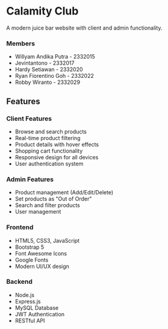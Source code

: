 # Calamity Club

A modern juice bar website with client and admin functionality.

### Members
* Willyam Andika Putra - 2332015
* Jevintantono - 2332017
* Hardy Setiawan - 2332020
* Ryan Fiorentino Goh - 2332022
* Robby Wiranto - 2332029

## Features

### Client Features
* Browse and search products
* Real-time product filtering
* Product details with hover effects
* Shopping cart functionality
* Responsive design for all devices
* User authentication system

### Admin Features
* Product management (Add/Edit/Delete)
* Set products as "Out of Order"
* Search and filter products
* User management

### Frontend
* HTML5, CSS3, JavaScript
* Bootstrap 5
* Font Awesome Icons
* Google Fonts
* Modern UI/UX design

### Backend
* Node.js
* Express.js
* MySQL Database
* JWT Authentication
* RESTful API